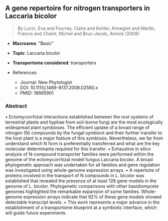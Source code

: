 ## A gene repertoire for nitrogen transporters in Laccaria bicolor

> By Lucic, Eva and Fourrey, Claire and Kohler, Annegret and Martin, Francis and Chalot, Michel and Brun-Jacob, Annick (2008)

- **Macroarea**: "Basic"
- **Topic**: Laccaria bicolor
- **Transportome considered**: transporters

- References:
  - Journal: New Phytologist
  - DOI: 10.1111/j.1469-8137.2008.02580.x
  - PMID: 18665901

### Abstract

• Ectomycorrhizal interactions established between the root systems of terrestrial plants and hyphae from soil-borne fungi are the most ecologically widespread plant symbioses. The efficient uptake of a broad range of nitrogen (N) compounds by the fungal symbiont and their further transfer to the host plant is a major feature of this symbiosis. Nevertheless, we far from understand which N form is preferentially transferred and what are the key molecular determinants required for this transfer. • Exhaustive in silico analysis of N-compound transporter families were performed within the genome of the ectomycorrhizal model fungus Laccaria bicolor. A broad phylogenetic approach was undertaken for all families and gene regulation was investigated using whole-genome expression arrays. • A repertoire of proteins involved in the transport of N compounds in L. bicolor was established that revealed the presence of at least 128 gene models in the genome of L. bicolor. Phylogenetic comparisons with other basidiomycete genomes highlighted the remarkable expansion of some families. Whole-genome expression arrays indicate that 92% of these gene models showed detectable transcript levels. • This work represents a major advance in the establishment of a transportome blueprint at a symbiotic interface, which will guide future experiments.
